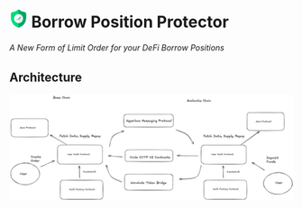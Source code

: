 # ![](https://github.com/Parizval/eth-taipei/blob/main/shield.png) Borrow Position Protector
###### A New Form of Limit Order for your DeFi Borrow Positions



## Architecture


![](diagram.png)
